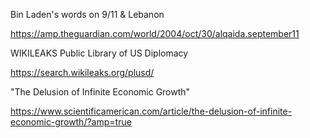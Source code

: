 Bin Laden's words on 9/11 & Lebanon

https://amp.theguardian.com/world/2004/oct/30/alqaida.september11

WIKILEAKS Public Library of US Diplomacy

https://search.wikileaks.org/plusd/

"The Delusion of Infinite Economic Growth"

https://www.scientificamerican.com/article/the-delusion-of-infinite-economic-growth/?amp=true